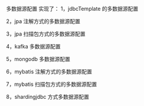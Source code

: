 多数据源配置
实现了：
1，jdbcTemplate 的多数据源配置

2，jpa 注解方式的多数据源配置

3，jpa 扫描包方式的多数据源配置

4，kafka 多数据源配置

5，mongodb 多数据源配置

6，mybatis 注解方式的多数据源配置

7，mybatis 扫描包方式的多数据源配置

8，shardingjdbc 方式多数据源配置
